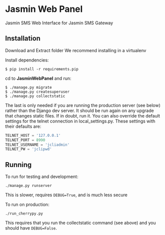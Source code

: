 # Jasmin Web Panel
Jasmin SMS Web Interface for Jasmin SMS Gateway

## Installation
Download and Extract folder
We recommend installing in a virtualenv

Install dependencies:

```shell
$ pip install -r requirements.pip
```
cd to **JasminWebPanel** and run:
```shell
$ ./manage.py migrate 
$ ./manage.py createsuperuser 
$ ./manage.py collectstatic
```
The last is only needed if you are running the production server (see below) rather than the Django dev server. It should be run again on any upgrade that changes static files. If in doubt, run it.
You can also override the default settings for the telnet connection in local_settings.py. These settings with their defaults are:
```python
TELNET_HOST = '127.0.0.1'
TELNET_PORT = 8990
TELNET_USERNAME = 'jcliadmin'
TELNET_PW = 'jclipwd'
```
## Running

To run for testing and development: 
```shell
./manage.py runserver
```
This is slower, requires `DEBUG=True`, and is much less secure

To run on production:
```shell
./run_cherrypy.py
```
This requires that you run the collectstatic command (see above) and you should have `DEBUG=False`.
